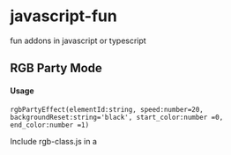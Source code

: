 # javascript-fun
fun addons in javascript or typescript

## RGB Party Mode

#### Usage

    rgbPartyEffect(elementId:string, speed:number=20, backgroundReset:string='black', start_color:number =0, end_color:number =1)

Include rgb-class.js in a <script> tag in your HTML file before using the class.

The effect works by passing a string for the id of a given element into the class constructor.

Call toggleActive() and the element with the id you provided will begin to cycle through Red, Green, and Blue background colors.


Parameters:

    elementId
The string for the element you want to have the effect on
    speed
How often the background changes color per frame.  This is passed into setInterval.
    backgroundReset
The color, currently one of the named colors in CSS, for the element when you turn off the effect using toggleActive().
    start_color
Unused legacy code
    end_color
Unused legacy code



    rgb-class.ts

Used to generate the javascript file

    rgb-class.js

Defines the rgbPartyEffect class

    rgb-usage.js

An example of how to use the rgbPartyEffect
